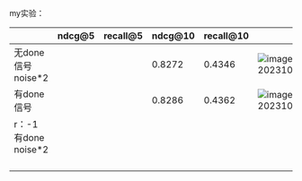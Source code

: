 my实验：

|                       | ndcg@5 | recall@5 | ndcg@10 | recall@10 |                                                              |                                                              |                                                              |
| --------------------- | ------ | -------- | ------- | --------- | ------------------------------------------------------------ | ------------------------------------------------------------ | ------------------------------------------------------------ |
| 无done信号 noise*2    |        |          | 0.8272  | 0.4346    | ![image-20231013121648768](D:\TyporaPicture\实验结果表格\image-20231013121648768.png) | ![image-20231013121711475](D:\TyporaPicture\实验结果表格\image-20231013121711475.png) | ![image-20231013121733660](D:\TyporaPicture\实验结果表格\image-20231013121733660.png) |
| 有done信号            |        |          | 0.8286  | 0.4362    | ![image-20231013121822717](D:\TyporaPicture\实验结果表格\image-20231013121822717.png) | ![image-20231013121834730](D:\TyporaPicture\实验结果表格\image-20231013121834730.png) | ![image-20231013121840957](D:\TyporaPicture\实验结果表格\image-20231013121840957.png) |
| r：-1 有done  noise*2 |        |          |         |           |                                                              |                                                              |                                                              |
|                       |        |          |         |           |                                                              |                                                              |                                                              |
|                       |        |          |         |           |                                                              |                                                              |                                                              |
|                       |        |          |         |           |                                                              |                                                              |                                                              |
|                       |        |          |         |           |                                                              |                                                              |                                                              |







